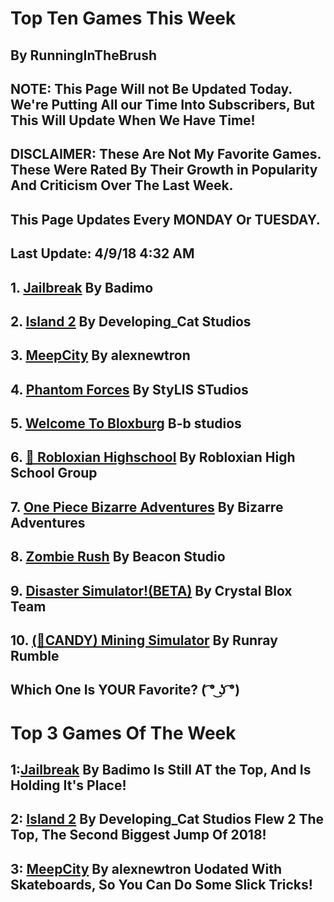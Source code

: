 # Top Ten Games This Week

## By RunningInTheBrush

## NOTE: This Page Will not Be Updated Today. We're Putting All our Time Into Subscribers, But This Will Update When We Have Time!

## DISCLAIMER: These Are Not My Favorite Games. These Were Rated By Their Growth in Popularity And Criticism Over The Last Week.

## This Page Updates Every MONDAY Or TUESDAY.

## Last Update: 4/9/18 4:32 AM

## 1. [Jailbreak](https://www.roblox.com/games/606849621/Jailbreak) By Badimo

## 2. [Island 2](https://www.roblox.com/games/1462994259/Island-2) By Developing_Cat Studios

## 3. [MeepCity](https://www.roblox.com/games/370731277/MeepCity) By alexnewtron

## 4. [Phantom Forces](https://www.roblox.com/games/292439477/Phantom-Forces) By StyLIS STudios

## 5. [Welcome To Bloxburg](https://www.roblox.com/games/185655149/Welcome-to-Bloxburg-BETA) B-b studios

## 6. [🎂 Robloxian Highschool](https://www.roblox.com/games/447452406/Robloxian-Highschool) By Robloxian High School Group

## 7. [One Piece Bizarre Adventures](https://www.roblox.com/games/1438054158/One-Piece-Bizarre-Adventures) By Bizarre Adventures

## 8. [Zombie Rush](https://www.roblox.com/games/137885680/Guns-Zombie-Rush) By Beacon Studio

## 9. [Disaster Simulator!(BETA)](https://www.roblox.com/games/1525492827/Disaster-Simulator-BETA) By Crystal Blox Team

## 10. [(🍭CANDY) Mining Simulator](https://www.roblox.com/games/1417427737/CANDY-Mining-Simulator) By Runray Rumble

## Which One Is YOUR Favorite? ( ͡° ͜ʖ ͡°)

# Top 3 Games Of The Week

## 1:[Jailbreak](https://www.roblox.com/games/606849621/Jailbreak) By Badimo Is Still AT the Top, And Is Holding It's Place!

## 2: [Island 2](https://www.roblox.com/games/1462994259/Island-2) By Developing_Cat Studios Flew 2 The Top, The Second Biggest Jump Of 2018!

## 3: [MeepCity](https://www.roblox.com/games/370731277/MeepCity) By alexnewtron Uodated With Skateboards, So You Can Do Some Slick Tricks!
